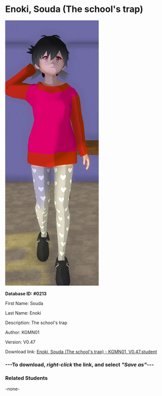 # Enoki, Souda (The school's trap)

<img src="Files/Enoki, Souda (The school's trap).png" title="Enoki, Souda (The school's trap) - KGMN01, V0.47">

**Database ID: #0213**

First Name: Souda

Last Name: Enoki

Description: The school's trap

Author: KGMN01

Version: V0.47

Download link: <a href="https://raw.githubusercontent.com/Arbiter1223/Daigaku-Gurashi-Custom-Students/master/Students/Files/Enoki%2C%20Souda%20(The%20school's%20trap)%20-%20KGMN01%2C%20V0.47.student">Enoki, Souda (The school's trap) - KGMN01, V0.47.student</a>

### ---**To download, _right-click_ the link, and select _"Save as"_**---

### Related Students

-none-
